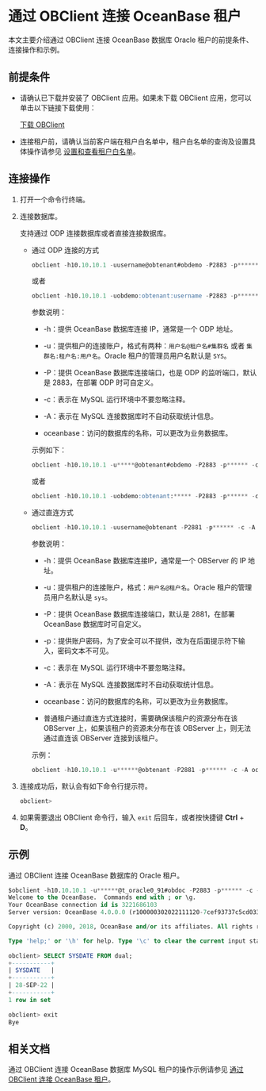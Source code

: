 # 通过 OBClient 连接 OceanBase 租户

本文主要介绍通过 OBClient 连接 OceanBase 数据库 Oracle 租户的前提条件、连接操作和示例。

## 前提条件

* 请确认已下载并安装了 OBClient 应用。如果未下载 OBClient 应用，您可以单击以下链接下载使用：

  [下载 OBClient](https://open.oceanbase.com/softwareCenter/community)

* 连接租户前，请确认当前客户端在租户白名单中，租户白名单的查询及设置具体操作请参见 [设置和查看租户白名单](../../../7.reference/2.administrator-guide/2.basic-database-management/4.manage-tenants/6.configure-and-view-the-tenant-whitelist.md)。

## 连接操作

1. 打开一个命令行终端。

2. 连接数据库。

   支持通过 ODP 连接数据库或者直接连接数据库。

   * 通过 ODP 连接的方式

      ```sql
      obclient -h10.10.10.1 -uusername@obtenant#obdemo -P2883 -p****** -c -A oceanbase
      ```

      或者

      ```sql
      obclient -h10.10.10.1 -uobdemo:obtenant:username -P2883 -p****** -c -A oceanbase
      ```

      参数说明：

      * -h：提供 OceanBase 数据库连接 IP，通常是一个 ODP 地址。

      * -u：提供租户的连接账户，格式有两种：`用户名@租户名#集群名` 或者 `集群名:租户名:用户名`。Oracle 租户的管理员用户名默认是 `SYS`。

      * -P：提供 OceanBase 数据库连接端口，也是 ODP 的监听端口，默认是 2883，在部署 ODP 时可自定义。

      * -c：表示在 MySQL 运行环境中不要忽略注释。

      * -A：表示在 MySQL 连接数据库时不自动获取统计信息。

      * oceanbase：访问的数据库的名称，可以更改为业务数据库。

      示例如下：

      ```sql
      obclient -h10.10.10.1 -u*****@obtenant#obdemo -P2883 -p****** -c -A oceanbase
      ```

      或者

      ```sql
      obclient -h10.10.10.1 -uobdemo:obtenant:***** -P2883 -p****** -c -A oceanbase
      ```

   * 通过直连方式

      ```sql
      obclient -h10.10.10.1 -uusername@obtenant -P2881 -p****** -c -A oceanbase
      ```

      参数说明：

      * -h：提供 OceanBase 数据库连接IP，通常是一个 OBServer 的 IP 地址。

      * -u：提供租户的连接账户，格式：`用户名@租户名`。Oracle 租户的管理员用户名默认是 `sys`。

      * -P：提供 OceanBase 数据库连接端口，默认是 2881，在部署 OceanBase 数据库时可自定义。

      * -p：提供账户密码，为了安全可以不提供，改为在后面提示符下输入，密码文本不可见。

      * -c：表示在 MySQL 运行环境中不要忽略注释。

      * -A：表示在 MySQL 连接数据库时不自动获取统计信息。

      * oceanbase：访问的数据库的名称，可以更改为业务数据库。

      * 普通租户通过直连方式连接时，需要确保该租户的资源分布在该 OBServer 上，如果该租户的资源未分布在该 OBServer 上，则无法通过直连该 OBServer 连接到该租户。

      示例：

      ```sql
      obclient -h10.10.10.1 -u******@obtenant -P2881 -p****** -c -A oceanbase
      ```

3. 连接成功后，默认会有如下命令行提示符。

   ```sql
   obclient>
   ```

4. 如果需要退出 OBClient 命令行，输入 `exit` 后回车，或者按快捷键 **Ctrl** + **D**。

## 示例

通过 OBClient 连接 OceanBase 数据库的 Oracle 租户。

```sql
$obclient -h10.10.10.1 -u******@t_oracle0_91#obdoc -P2883 -p****** -c -A sys
Welcome to the OceanBase.  Commands end with ; or \g.
Your OceanBase connection id is 3221686103
Server version: OceanBase 4.0.0.0 (r100000302022111120-7cef93737c5cd03331b5f29130c6e80ac950d33b) (Built Nov 11 2022 20:38:33)

Copyright (c) 2000, 2018, OceanBase and/or its affiliates. All rights reserved.

Type 'help;' or '\h' for help. Type '\c' to clear the current input statement.
  
obclient> SELECT SYSDATE FROM dual;
+-----------+
| SYSDATE   |
+-----------+
| 28-SEP-22 |
+-----------+
1 row in set
  
obclient> exit
Bye
```

## 相关文档

通过 OBClient 连接 OceanBase 数据库 MySQL 租户的操作示例请参见 [通过 OBClient 连接 OceanBase 租户](../../1.application-development-of-mysql-mode/1.database-connection-with-client-of-mysql-mode/3.connect-to-an-oceanbase-tenant-by-using-obclient-of-mysql-mode.md)。
